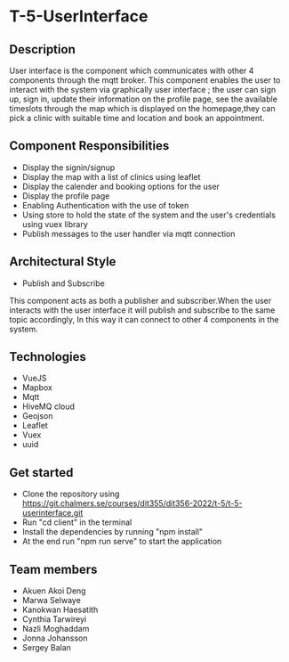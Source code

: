 # T-5-UserInterface



## Description

User interface is the component which communicates with other 4 components through the mqtt broker. This component enables the user to interact with the system via graphically user interface ; the user can sign up, sign in, update their information on the profile page, see the available timeslots through the map which is displayed on the homepage,they can pick a clinic with suitable time and location and book an appointment. 

## Component Responsibilities

* Display the signin/signup
* Display the map with a list of clinics using leaflet
* Display the calender and booking options for the user
* Display the profile page 
* Enabling Authentication with the use of token
* Using store to hold the state of the system and the user's credentials using vuex library
* Publish messages to the user handler via mqtt connection

## Architectural Style
* Publish and Subscribe
 
This component acts as both a publisher and subscriber.When the user interacts with the user interface it will publish and subscribe to the same topic accordingly, In this way it can connect to other 4 components in the system.

## Technologies

* VueJS
* Mapbox
* Mqtt
* HiveMQ cloud
* Geojson
* Leaflet
* Vuex
* uuid 

## Get started

* Clone the repository using https://git.chalmers.se/courses/dit355/dit356-2022/t-5/t-5-userinterface.git
* Run "cd client" in the terminal
* Install the dependencies by running "npm install"
* At the end run "npm run serve" to start the application


## Team members

* Akuen Akoi Deng
* Marwa Selwaye
* Kanokwan Haesatith
* Cynthia Tarwireyi
* Nazli Moghaddam
* Jonna Johansson
* Sergey Balan

